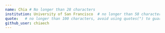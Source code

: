 ```yaml
---
name: Chia # No longer than 28 characters
institution: University of San Francisco  # no longer than 58 characters
quote:   # no longer than 100 characters, avoid using quotes(") to guarantee the format remains the same.
github_user: chiaech
---
```

